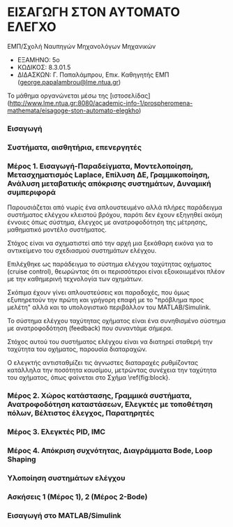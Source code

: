 # ΕΙΣΑΓΩΓΗ ΣΤΟΝ ΑΥΤΟΜΑΤΟ ΕΛΕΓΧΟ
ΕΜΠ/Σχολή Ναυπηγών Μηχανολόγων Μηχανικών
- ΕΞΑΜΗΝΟ: 5ο
- ΚΩΔΙΚΟΣ: 8.3.01.5
- ΔΙΔΑΣΚΩΝ: Γ. Παπαλάμπρου, Επικ. Καθηγητής ΕΜΠ (george.papalambrou@lme.ntua.gr)

Το μάθημα οργανώνεται μέσω της [ιστοσελίδας] (http://www.lme.ntua.gr:8080/academic-info-1/prospheromena-mathemata/eisagoge-ston-automato-elegkho)

### Εισαγωγή
### Συστήματα, αισθητήρια, επενεργητές

### Μέρος 1. Εισαγωγή-Παραδείγματα, Μοντελοποίηση, Μετασχηματισμός Laplace, Επίλυση ΔΕ, Γραμμικοποίηση, Ανάλυση μεταβατικής απόκρισης συστημάτων, Δυναμική συμπεριφορά

Παρουσιάζεται από νωρίς ένα απλουστευμένο αλλά πλήρες παράδειγμα συστήματος ελέγχου κλειστού βρόχου, παρότι δεν έχουν εξηγηθεί ακόμη έννοιες όπως σύστημα, έλεγχος με ανατροφοδότηση της μέτρησης, μαθηματικό μοντέλο συστήματος.  

Στόχος είναι να σχηματιστεί από την αρχή μια ξεκάθαρη εικόνα για το αντικείμενο του σχεδιασμού συστημάτων ελέγχου.

Επιλέχθηκε ως παράδειγμα το σύστημα ελέγχου ταχύτητας οχήματος (cruise control), θεωρώντας  ότι οι περισσότεροι είναι εξοικοιωμένοι πλέον με την καθημερινή τεχνολογία των οχημάτων. 

Σκόπιμα έχουν γίνει απλουστεύσεις και παραδοχές, που όμως εξυπηρετούν την πρώτη και γρήγορη επαφή με το "πρόβλημα προς μελέτη" αλλά και το υπολογιστικό περιβάλλον του MATLAB/Simulink.  

Το σύστημα ελέγχου ταχύτητας οχήματος  είναι ένα συνηθισμένο σύστημα με ανατροφοδότηση (feedback) που συναντάμε σήμερα.  

Στόχος αυτού του συστήματος ελέγχου είναι να διατηρεί σταθερή την ταχύτητα του οχήματος, παρουσία διαταραχών. 

Ο ελεγκτής αντισταθμίζει τις άγνωστες διαταραχές ρυθμίζοντας κατάλληλα την ποσότητα καυσίμου, μετρώντας συνέχεια την ταχύτητα του οχήματος, όπως φαίνεται στο Σχήμα \ref{fig:block}.

### Μέρος 2. Χώρος κατάστασης, Γραμμικά συστήματα, Ανατροφοδότηση καταστάσεων, Ελεγκτές με τοποθέτηση πόλων, Βέλτιστος έλεγχος, Παρατηρητές

### Μέρος 3. Ελεγκτές PID, IMC

### Μέρος 4. Απόκριση συχνότητας, Διαγράμματα Bode, Loop Shaping

### Υλοποίηση συστημάτων ελέγχου

### Ασκήσεις 1 (Μέρος 1), 2 (Μέρος 2-Bode)

### Εισαγωγή στο MATLAB/Simulink
